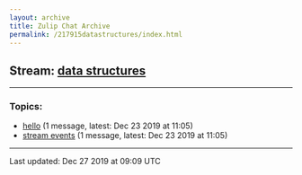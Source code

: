 ```yaml
---
layout: archive
title: Zulip Chat Archive
permalink: /217915datastructures/index.html
---
```


## Stream: [data structures](https://programmers.zulipchat.com/217915datastructures/index.html)
---

### Topics:

* [hello](47413hello.html) (1 message, latest: Dec 23 2019 at 11:05)
* [stream events](95106streamevents.html) (1 message, latest: Dec 23 2019 at 11:05)

<hr><p>Last updated: Dec 27 2019 at 09:09 UTC</p>